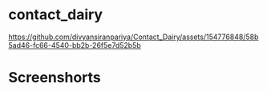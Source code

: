 # contact_dairy



https://github.com/divyansiranpariya/Contact_Dairy/assets/154776848/58b5ad46-fc66-4540-bb2b-26f5e7d52b5b


# Screenshorts

